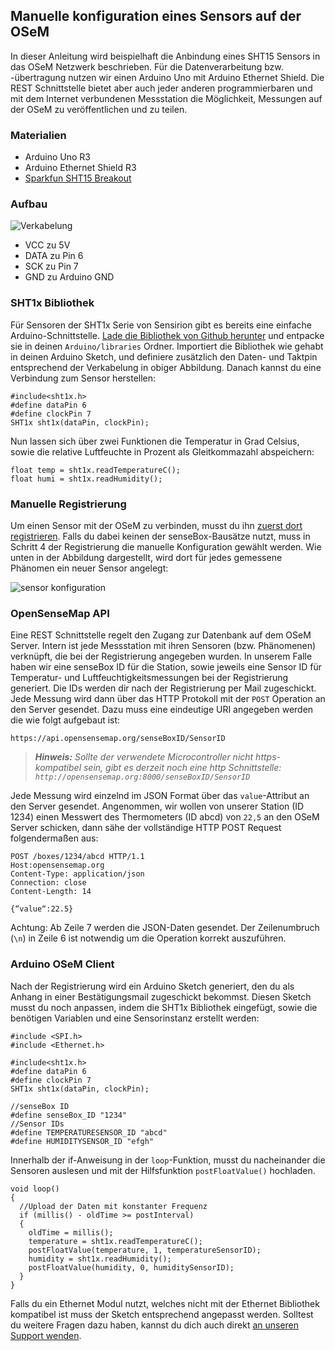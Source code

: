 ## Manuelle konfiguration eines Sensors auf der OSeM

In dieser Anleitung wird beispielhaft die Anbindung eines SHT15 Sensors in das OSeM Netzwerk beschrieben.
Für die Datenverarbeitung bzw. -übertragung nutzen wir einen Arduino Uno mit Arduino Ethernet Shield.
Die REST Schnittstelle bietet aber auch jeder anderen programmierbaren und mit dem Internet verbundenen Messstation die Möglichkeit, Messungen auf der OSeM zu veröffentlichen und zu teilen.

### Materialien
* Arduino Uno R3
* Arduino Ethernet Shield R3
* [Sparkfun SHT15 Breakout](https://www.sparkfun.com/products/8257)

### Aufbau

![Verkabelung](https://raw.githubusercontent.com/sensebox/resources/master/images/aufbau_sht15.png)

* VCC zu 5V
* DATA zu Pin 6
* SCK zu Pin 7
* GND zu Arduino GND

### SHT1x Bibliothek
Für Sensoren der SHT1x Serie von Sensirion gibt es bereits eine einfache Arduino-Schnittstelle. [Lade die Bibliothek von Github herunter](https://github.com/practicalarduino/SHT1x) und entpacke sie in deinen `Arduino/libraries` Ordner. Importiert die Bibliothek wie gehabt in deinen Arduino Sketch, und definiere zusätzlich den Daten- und Taktpin entsprechend der Verkabelung in obiger Abbildung. Danach kannst du eine Verbindung zum Sensor herstellen:

```arduino
#include<sht1x.h>
#define dataPin 6
#define clockPin 7
SHT1x sht1x(dataPin, clockPin);
```

Nun lassen sich über zwei Funktionen die Temperatur in Grad Celsius, sowie die relative Luftfeuchte in Prozent als Gleitkommazahl abspeichern:

```arduino
float temp = sht1x.readTemperatureC();
float humi = sht1x.readHumidity();
```

### Manuelle Registrierung
Um einen Sensor mit der OSeM zu verbinden, musst du ihn [zuerst dort registrieren](https://opensensemap.org/#/register).
Falls du dabei keinen der senseBox-Bausätze nutzt, muss in Schritt 4 der Registrierung die manuelle Konfiguration gewählt werden.
Wie unten in der Abbildung dargestellt, wird dort für jedes gemessene Phänomen ein neuer Sensor angelegt:

![sensor konfiguration](https://raw.githubusercontent.com/senseBox/resources/master/images/osem_sensorconfig.png)

### OpenSenseMap API
Eine REST Schnittstelle regelt den Zugang zur Datenbank auf dem OSeM Server.
Intern ist jede Messstation mit ihren Sensoren (bzw. Phänomenen) verknüpft, die bei der Registrierung angegeben wurden.
In unserem Falle haben wir eine senseBox ID für die Station, sowie jeweils eine Sensor ID für Temperatur- und Luftfeuchtigkeitsmessungen bei der Registrierung generiert.
Die IDs werden dir nach der Registrierung per Mail zugeschickt.
Jede Messung wird dann über das HTTP Protokoll mit der `POST` Operation an den Server gesendet.
Dazu muss eine eindeutige URI angegeben werden die wie folgt aufgebaut ist:

```
https://api.opensensemap.org/senseBoxID/SensorID
```

> ***Hinweis:*** *Sollte der verwendete Microcontroller nicht https-kompatibel sein, gibt es derzeit noch eine http Schnittstelle: `http://opensensemap.org:8000/senseBoxID/SensorID`*

Jede Messung wird einzelnd im JSON Format über das `value`-Attribut an den Server gesendet.
Angenommen, wir wollen von unserer Station (ID 1234) einen Messwert des Thermometers (ID abcd) von `22,5` an den OSeM Server schicken, dann sähe der vollständige HTTP POST Request folgendermaßen aus:

```
POST /boxes/1234/abcd HTTP/1.1
Host:opensensemap.org
Content-Type: application/json
Connection: close
Content-Length: 14

{“value“:22.5}
```
Achtung: Ab Zeile 7 werden die JSON-Daten gesendet. Der Zeilenumbruch (`\n`) in Zeile 6 ist notwendig um die Operation korrekt auszuführen.

### Arduino OSeM Client
Nach der Registrierung wird ein Arduino Sketch generiert, den du als Anhang in einer Bestätigungsmail zugeschickt bekommst.
Diesen Sketch musst du noch anpassen, indem die SHT1x Bibliothek eingefügt, sowie die benötigen Variablen und eine Sensorinstanz erstellt werden:

```arduino
#include <SPI.h>
#include <Ethernet.h>

#include<sht1x.h>
#define dataPin 6
#define clockPin 7
SHT1x sht1x(dataPin, clockPin);

//senseBox ID
#define senseBox_ID "1234"
//Sensor IDs
#define TEMPERATURESENSOR_ID "abcd"
#define HUMIDITYSENSOR_ID "efgh"
```

Innerhalb der if-Anweisung in der `loop`-Funktion, musst du nacheinander die Sensoren auslesen und mit der Hilfsfunktion `postFloatValue()` hochladen.

```arduino
void loop()
{
  //Upload der Daten mit konstanter Frequenz
  if (millis() - oldTime >= postInterval)
  {
    oldTime = millis();
    temperature = sht1x.readTemperatureC();
    postFloatValue(temperature, 1, temperatureSensorID);
    humidity = sht1x.readHumidity();
    postFloatValue(humidity, 0, humiditySensorID);
  }
}
```

Falls du ein Ethernet Modul nutzt, welches nicht mit der Ethernet Bibliothek kompatibel ist muss der Sketch entsprechend angepasst werden.
Solltest du weitere Fragen dazu haben, kannst du dich auch direkt [an unseren Support wenden](mailto:support@sensebox.de).
